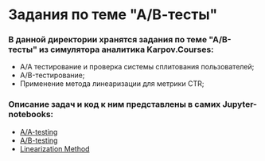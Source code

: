# Задания по теме "А/В-тесты"

### В данной директории хранятся задания по теме "А/В-тесты" из симулятора аналитика Karpov.Courses:
- A/A тестирование и проверка системы сплитования пользователей;
- A/B-тестирование;
- Применение метода линеаризации для метрики CTR;

### Описание задач и код к ним представлены в самих Jupyter-notebooks:
- [A/A-testing](https://github.com/myuvasilev/karpov.courses/blob/main/AB_testing/AA_testing.ipynb)
- [A/B-testing](https://github.com/myuvasilev/karpov.courses/blob/main/AB_testing/AB_testing.ipynb)
- [Linearization Method](https://github.com/myuvasilev/karpov.courses/blob/main/AB_testing/Linearization_method.ipynb)

